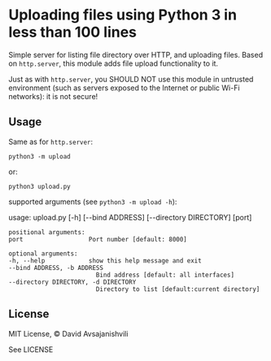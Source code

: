 # Uploading files using Python 3 in less than 100 lines

Simple server for listing file directory over HTTP, and uploading files.
Based on `http.server`, this module adds file upload functionality to it.

Just as with `http.server`, you SHOULD NOT use this module in
untrusted environment (such as servers exposed to the Internet
or public Wi-Fi networks): it is not secure!

## Usage

Same as for `http.server`:

    python3 -m upload

or:
    
    python3 upload.py

supported arguments (see `python3 -m upload -h`):

usage: upload.py [-h] [--bind ADDRESS] [--directory DIRECTORY] [port]

    positional arguments:
    port                  Port number [default: 8000]

    optional arguments:
    -h, --help            show this help message and exit
    --bind ADDRESS, -b ADDRESS
                            Bind address [default: all interfaces]
    --directory DIRECTORY, -d DIRECTORY
                            Directory to list [default:current directory]

## License

MIT License, © David Avsajanishvili

See LICENSE
